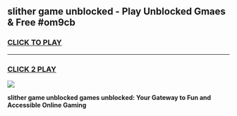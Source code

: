 
## slither game unblocked - Play Unblocked Gmaes & Free #om9cb
<h3>
<a href="https://news.freeplayer.one?title=slither_game_unblocked&ref=26F">CLICK TO PLAY</a></h3>
<hr>

<h3>
<a href="https://news.freeplayer.one?title=slither_game_unblocked&ref=26F">CLICK 2 PLAY</a>
  
</h3>

<a href="https://news.freeplayer.one?title=slither_game_unblocked&ref=26F/"><img src="https://clearcache.store/games.png"></a>


**slither game unblocked games unblocked: Your Gateway to Fun and Accessible Online Gaming**
